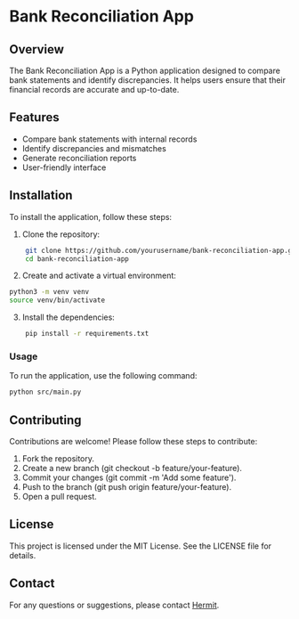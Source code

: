# Bank Reconciliation App

## Overview

The Bank Reconciliation App is a Python application designed to compare bank statements and identify discrepancies. It helps users ensure that their financial records are accurate and up-to-date.

## Features

-   Compare bank statements with internal records
-   Identify discrepancies and mismatches
-   Generate reconciliation reports
-   User-friendly interface

## Installation

To install the application, follow these steps:

1. Clone the repository:

```bash
    git clone https://github.com/yourusername/bank-reconciliation-app.git
    cd bank-reconciliation-app
```

2. Create and activate a virtual environment:

```bash
python3 -m venv venv
source venv/bin/activate
```

3. Install the dependencies:

```bash
    pip install -r requirements.txt
```

### Usage

To run the application, use the following command:

```bash
python src/main.py
```

## Contributing

Contributions are welcome! Please follow these steps to contribute:

1. Fork the repository.
2. Create a new branch (git checkout -b feature/your-feature).
3. Commit your changes (git commit -m 'Add some feature').
4. Push to the branch (git push origin feature/your-feature).
5. Open a pull request.

## License

This project is licensed under the MIT License. See the LICENSE file for details.

## Contact

For any questions or suggestions, please contact [Hermit](mailto:hotcupofjoe2013@gmail.com).

